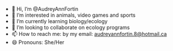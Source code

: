 - 👋 Hi, I’m @AudreyAnnFortin
- 👀 I’m interested in animals, video games and sports
- 🌱 I’m currently learning biology/ecology
- 💞️ I’m looking to collaborate on ecology programs
- 📫 How to reach me: by my email: audreyannfortin.8@hotmail.ca
- 😄 Pronouns: She/Her

<!---
AudreyAnnFortin/AudreyAnnFortin is a ✨ special ✨ repository because its `README.md` (this file) appears on your GitHub profile.
You can click the Preview link to take a look at your changes.
--->
